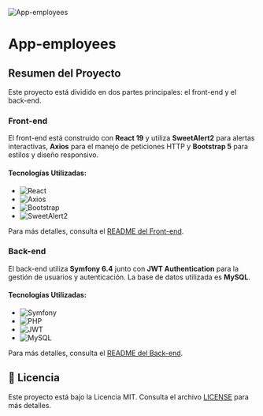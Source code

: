 ![App-employees](https://encrypted-tbn0.gstatic.com/images?q=tbn:ANd9GcT4AzvAo_69Cv_XzLgHCYRB28FBKq4Of669fA&s)

# App-employees

## Resumen del Proyecto

Este proyecto está dividido en dos partes principales: el front-end y el back-end.

### Front-end

El front-end está construido con **React 19** y utiliza **SweetAlert2** para alertas interactivas, **Axios** para el manejo de peticiones HTTP y **Bootstrap 5** para estilos y diseño responsivo.

#### Tecnologías Utilizadas:
- ![React](https://img.shields.io/badge/React-19-blue)
- ![Axios](https://img.shields.io/badge/Axios-1.7.9-blue)
- ![Bootstrap](https://img.shields.io/badge/Bootstrap-5.3.3-blue)
- ![SweetAlert2](https://img.shields.io/badge/SweetAlert2-blue)

Para más detalles, consulta el [README del Front-end](./front-end/README.md).

### Back-end

El back-end utiliza **Symfony 6.4** junto con **JWT Authentication** para la gestión de usuarios y autenticación. La base de datos utilizada es **MySQL**.

#### Tecnologías Utilizadas:
- ![Symfony](https://img.shields.io/badge/Symfony-6.4-blue)
- ![PHP](https://img.shields.io/badge/PHP-8.1+-blue)
- ![JWT](https://img.shields.io/badge/JWT%20Authentication-blue)
- ![MySQL](https://img.shields.io/badge/MySQL-blue)

Para más detalles, consulta el [README del Back-end](./back-end/README.md).

## 📄 Licencia

Este proyecto está bajo la Licencia MIT. Consulta el archivo [LICENSE](LICENSE) para más detalles.